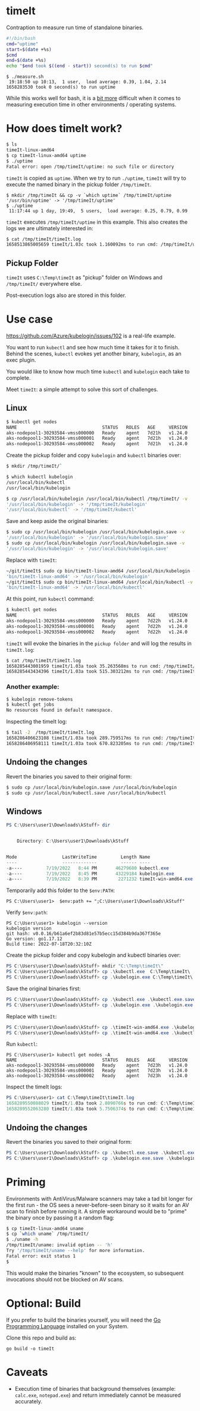 # timeIt
Contraption to measure run time of standalone binaries. 

```bash
#!/bin/bash 
cmd="uptime"
start=$(date +%s)
$cmd 
end=$(date +%s)
echo "$end took $((end - start)) second(s) to run $cmd"
```

```
$ ./measure.sh 
 19:18:50 up 10:13,  1 user,  load average: 0.39, 1.04, 2.14
1658283530 took 0 second(s) to run uptime
```

While this works well for bash, it is a <a href="https://stackoverflow.com/questions/673523/how-do-i-measure-execution-time-of-a-command-on-the-windows-command-line">bit more</a> difficult when it comes to measuring execution time in other environments / operating systems.

# How does timeIt work?

```bash
$ ls
timeIt-linux-amd64
$ cp timeIt-linux-amd64 uptime
$ ./uptime 
Fatal error: open /tmp/timeIt/uptime: no such file or directory
```
`timeIt` is copied as `uptime`. When we try to run `./uptime`, `timeIt` will try to execute the named binary in the pickup folder `/tmp/timeIt`. 

```
$ mkdir /tmp/timeIt && cp -v `which uptime` /tmp/timeIt/uptime
'/usr/bin/uptime' -> '/tmp/timeIt/uptime'
$ ./uptime 
 11:17:44 up 1 day, 19:49,  5 users,  load average: 0.25, 0.79, 0.99
```
`timeIt` executes `/tmp/timeIt/uptime` in this example.
This also creates the logs we are ultimately interested in:
```bash
$ cat /tmp/timeIt/timeIt.log 
1658513865005659 timeIt/1.03c took 1.160092ms to run cmd: /tmp/timeIt/uptime
```

## Pickup Folder
`timeIt` uses `C:\Temp\timeIt` as "pickup" folder on Windows and `/tmp/timeIt/` everywhere else. 

Post-execution logs also are stored in this folder.


# Use case
https://github.com/Azure/kubelogin/issues/102 is a real-life example.

You want to run `kubectl` and see how much time it takes for it to finish. Behind the scenes, `kubectl` evokes yet another binary, `kubelogin`, as an exec plugin. 

You would like to know how much time `kubectl` and `kubelogin` each take to complete. 

Meet `timeIt`: a simple attempt to solve this sort of challenges.
## Linux
```bash
$ kubectl get nodes
NAME                                STATUS   ROLES   AGE     VERSION
aks-nodepool1-30293584-vmss000000   Ready    agent   7d21h   v1.24.0
aks-nodepool1-30293584-vmss000001   Ready    agent   7d21h   v1.24.0
aks-nodepool1-30293584-vmss000002   Ready    agent   7d21h   v1.24.0

```


Create the pickup folder and copy `kubelogin` and `kubectl` binaries over:

```bash 
$ mkdir /tmp/timeIt/`

$ which kubectl kubelogin 
/usr/local/bin/kubectl
/usr/local/bin/kubelogin

$ cp /usr/local/bin/kubelogin /usr/local/bin/kubectl /tmp/timeIt/ -v 
'/usr/local/bin/kubelogin' -> '/tmp/timeIt/kubelogin'
'/usr/local/bin/kubectl' -> '/tmp/timeIt/kubectl'
```
Save and keep aside the original binaries:
```bash
$ sudo cp /usr/local/bin/kubelogin /usr/local/bin/kubelogin.save -v 
'/usr/local/bin/kubelogin' -> '/usr/local/bin/kubelogin.save'
$ sudo cp /usr/local/bin/kubelogin /usr/local/bin/kubelogin.save -v
'/usr/local/bin/kubelogin' -> '/usr/local/bin/kubelogin.save'
```
Replace with `timeIt`:
```bash
~/git/timeIt$ sudo cp bin/timeIt-linux-amd64 /usr/local/bin/kubelogin -v 
'bin/timeIt-linux-amd64' -> '/usr/local/bin/kubelogin'
~/git/timeIt$ sudo cp bin/timeIt-linux-amd64 /usr/local/bin/kubectl -v 
'bin/timeIt-linux-amd64' -> '/usr/local/bin/kubectl'
```

At this point, run `kubectl` command:
```bash
$ kubectl get nodes
NAME                                STATUS   ROLES   AGE     VERSION
aks-nodepool1-30293584-vmss000000   Ready    agent   7d22h   v1.24.0
aks-nodepool1-30293584-vmss000001   Ready    agent   7d22h   v1.24.0
aks-nodepool1-30293584-vmss000002   Ready    agent   7d22h   v1.24.0
```
`timeIt` will evoke the binaries in the `pickup folder` and will log the results in `timeIt.log`:
```bash
$ cat /tmp/timeIt/timeIt.log 
1658285443001959 timeIt/1.03a took 35.263568ms to run cmd: /tmp/timeIt/kubelogin get-token --login azurecli --server-id redacted
1658285443434396 timeIt/1.03a took 515.303212ms to run cmd: /tmp/timeIt/kubectl get nodes
```

### Another example:
```bash
$ kubelogin remove-tokens
$ kubectl get jobs
No resources found in default namespace.
```
Inspecting the timeIt log:
```bash
$ tail -2  /tmp/timeIt/timeIt.log 
1658286406623108 timeIt/1.03a took 289.759517ms to run cmd: /tmp/timeIt/kubelogin get-token --login azurecli --server-id redacted
1658286406958111 timeIt/1.03a took 670.823205ms to run cmd: /tmp/timeIt/kubectl get jobs
```
## Undoing the changes
Revert the binaries you saved to their original form:
```bash 
$ sudo cp /usr/local/bin/kubelogin.save /usr/local/bin/kubelogin
$ sudo cp /usr/local/bin/kubectl.save /usr/local/bin/kubectl
```

## Windows 

```powershell
PS C:\Users\user1\Downloads\kStuff> dir


    Directory: C:\Users\user1\Downloads\kStuff


Mode                 LastWriteTime         Length Name
----                 -------------         ------ ----
-a----         7/19/2022   8:44 PM       46279680 kubectl.exe
-a----         7/19/2022   8:45 PM       43229184 kubelogin.exe
-a----         7/19/2022   8:39 PM        2271232 timeIt-win-amd64.exe
```
Temporarily add this folder to the `$env:PATH`:
```
PS C:\Users\user1>  $env:path += ";C:\Users\user1\Downloads\kStuff"
```
Verify `$env:path`:
```
PS C:\Users\user1> kubelogin --version
kubelogin version
git hash: v0.0.16/b61a6ef2b83d81e57b5ecc15d384b9da367f365e
Go version: go1.17.12
Build time: 2022-07-18T20:32:10Z
```
Create the pickup folder and copy kubelogin and kubectl binaries over:
```PowerShell
PS C:\Users\user1\Downloads\kStuff> mkdir "C:\Temp\timeIt\"
PS C:\Users\user1\Downloads\kStuff> cp .\kubectl.exe  C:\Temp\timeIt\
PS C:\Users\user1\Downloads\kStuff> cp .\kubelogin.exe C:\Temp\timeIt\
```
Save the original binaries first:

```PowerShell
PS C:\Users\user1\Downloads\kStuff> cp .\kubectl.exe .\kubectl.exe.save
PS C:\Users\user1\Downloads\kStuff> cp .\kubelogin.exe .\kubelogin.exe.save
```
 Replace with `timeIt`:
```Powershell
PS C:\Users\user1\Downloads\kStuff> cp .\timeIt-win-amd64.exe .\kubelogin.exe
PS C:\Users\user1\Downloads\kStuff> cp .\timeIt-win-amd64.exe .\kubectl.exe
```
Run `kubectl`: 
```
PS C:\Users\user1> kubectl get nodes -A
NAME                                STATUS   ROLES   AGE     VERSION
aks-nodepool1-30293584-vmss000000   Ready    agent   7d23h   v1.24.0
aks-nodepool1-30293584-vmss000001   Ready    agent   7d23h   v1.24.0
aks-nodepool1-30293584-vmss000002   Ready    agent   7d23h   v1.24.0
```

Inspect the timeIt logs:
```powershell
PS C:\Users\user1> cat C:\Temp\timeIt\timeIt.log
1658289550088029 timeIt/1.03a took 2.8090766s to run cmd: C:\Temp\timeIt\kubelogin.exe get-token --login azurecli --server-id Redacted
1658289552063280 timeIt/1.03a took 5.7506374s to run cmd: C:\Temp\timeIt\kubectl.exe get nodes -A
```
## Undoing the changes
Revert the binaries you saved to their original form:
```PowerShell 
PS C:\Users\user1\Downloads\kStuff> cp .\kubectl.exe.save .\kubectl.exe
PS C:\Users\user1\Downloads\kStuff> cp .\kubelogin.exe.save .\kubelogin.exe
```
# Priming 
Environments with AntiVirus/Malware scanners may take a tad bit longer for the first run - the OS sees a never-before-seen binary so it waits for an AV scan to finish before running it. A simple workaround would be to "prime" the binary once by passing it a random flag:
```bash
$ cp timeIt-linux-amd64 uname 
$ cp `which uname` /tmp/timeIt/ 
$ ./uname -h
/tmp/timeIt/uname: invalid option -- 'h'
Try '/tmp/timeIt/uname --help' for more information.
Fatal error: exit status 1
$ 
```
This would make the binaries "known" to the ecosystem, so subsequent invocations should not be blocked on AV scans. 

# Optional: Build 
If you prefer to build the binaries yourself, you will need the [Go Programming Language](https://golang.org/dl/) installed on your System. 

Clone this repo and build as: 
``` 
go build -o timeIt
```

# Caveats
- Execution time of binaries that background themselves (example: `calc.exe`, `notepad.exe`) and return immediately cannot be measured accurately. 

